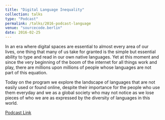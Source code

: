 ```yaml
---
title: "Digital Language Inequality"
collection: talks
type: "Podcast"
permalink: /talks/2016-podcast-language
venue: "sourcecode.berlin"
date: 2016-02-25
---
```


In an era where digital spaces are essential to almost every area of our lives, one thing that many of us take for granted is the simple but essential ability to type and read in our own native languages. Yet at this moment and since the very beginning of the boom of the internet for all things work and play, there are millions upon millions of people whose languages are not part of this equation.

Today on the program we explore the landscape of languages that are not easily used or found online, despite their importance for the people who use them everyday and we as a global society who may not notice as we lose pieces of who we are as expressed by the diversity of languages in this world.

[Podcast Link](https://sourcecode.berlin/2016/02/25/digital-language-inequality/)